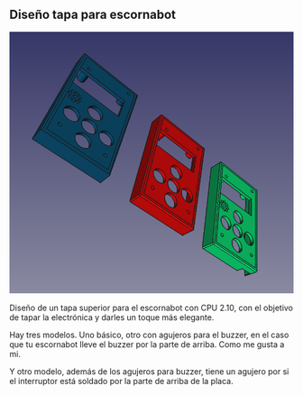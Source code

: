 ## Diseño tapa para escornabot

![Imagen tapas][img1]

Diseño de un tapa superior para el escornabot con CPU 2.10, con el objetivo de tapar la electrónica y
darles un toque más elegante.

Hay tres modelos. Uno básico, otro con agujeros para el buzzer, en el caso que tu escornabot lleve 
el buzzer por la parte de arriba. Como me gusta a mi.

Y otro modelo, además de los agujeros para buzzer, tiene un agujero por si el interruptor está soldado por
la parte de arriba de la placa.


[img1]: ./imagenes/tapas.png
